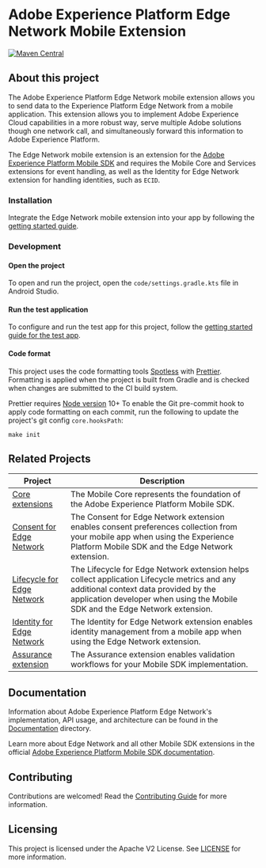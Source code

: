 # Adobe Experience Platform Edge Network Mobile Extension

[![Maven Central](https://img.shields.io/maven-metadata/v.svg?label=edge&logo=android&logoColor=white&metadataUrl=https%3A%2F%2Frepo1.maven.org%2Fmaven2%2Fcom%2Fadobe%2Fmarketing%2Fmobile%2Fedge%2Fmaven-metadata.xml)](https://mvnrepository.com/artifact/com.adobe.marketing.mobile/edge)

## About this project

The Adobe Experience Platform Edge Network mobile extension allows you to send data to the Experience Platform Edge Network from a mobile application. This extension allows you to implement Adobe Experience Cloud capabilities in a more robust way, serve multiple Adobe solutions though one network call, and simultaneously forward this information to Adobe Experience Platform.

The Edge Network mobile extension is an extension for the [Adobe Experience Platform Mobile SDK](https://developer.adobe.com/client-sdks) and requires the Mobile Core and Services extensions for event handling, as well as the Identity for Edge Network extension for handling identities, such as `ECID`.

### Installation

Integrate the Edge Network mobile extension into your app by following the [getting started guide](Documentation/getting-started.md).

### Development

#### Open the project

To open and run the project, open the `code/settings.gradle.kts` file in Android Studio.

#### Run the test application

To configure and run the test app for this project, follow the [getting started guide for the test app](Documentation/getting-started-test-app.md).

#### Code format

This project uses the code formatting tools [Spotless](https://github.com/diffplug/spotless/tree/main/plugin-gradle) with [Prettier](https://prettier.io/). Formatting is applied when the project is built from Gradle and is checked when changes are submitted to the CI build system.

Prettier requires [Node version](https://nodejs.org/en/download/releases/) 10+
To enable the Git pre-commit hook to apply code formatting on each commit, run the following to update the project's git config `core.hooksPath`:
```
make init
```

## Related Projects

| Project                                                                                            | Description                                                  |
| -------------------------------------------------------------------------------------------------- | ------------------------------------------------------------ |
| [Core extensions](https://github.com/adobe/aepsdk-core-android)                                    | The Mobile Core represents the foundation of the Adobe Experience Platform Mobile SDK. |
| [Consent for Edge Network](https://github.com/adobe/aepsdk-edgeconsent-android)          | The Consent for Edge Network extension enables consent preferences collection from your mobile app when using the Experience Platform Mobile SDK and the Edge Network extension. |
| [Lifecycle for Edge Network](https://github.com/adobe/aepsdk-core-android)               | The Lifecycle for Edge Network extension helps collect application Lifecycle metrics and any additional context data provided by the application developer when using the Mobile SDK and the Edge Network extension. |
| [Identity for Edge Network](https://github.com/adobe/aepsdk-edgeidentity-android)        | The Identity for Edge Network extension enables identity management from a mobile app when using the Edge Network extension. |
| [Assurance extension](https://github.com/adobe/aepsdk-assurance-android)           | The Assurance extension enables validation workflows for your Mobile SDK implementation. |

## Documentation

Information about Adobe Experience Platform Edge Network's implementation, API usage, and architecture can be found in the [Documentation](Documentation) directory.

Learn more about Edge Network and all other Mobile SDK extensions in the official [Adobe Experience Platform Mobile SDK documentation](https://developer.adobe.com/client-sdks/documentation/edge-network/).

## Contributing

Contributions are welcomed! Read the [Contributing Guide](./.github/CONTRIBUTING.md) for more information.

## Licensing

This project is licensed under the Apache V2 License. See [LICENSE](LICENSE) for more information.

